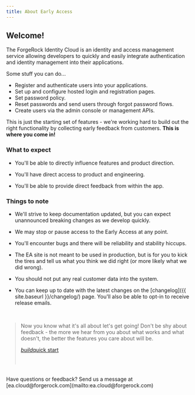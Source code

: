 ```yaml
---
title: About Early Access
---
```



## Welcome! 


The ForgeRock Identity Cloud is an identity and access management service allowing developers to quickly and easily integrate authentication and identity management into their applications. 

Some stuff you can do...
- Register and authenticate users into your applications.
- Set up and configure hosted login and registration pages.
- Set password policy.
- Reset passwords and send users through forgot password flows.
- Create users via the admin console or management APIs.

This is just the starting set of features - we're working hard to build out the right functionality by collecting early feedback from customers. **This is where you come in!**

### What to expect


- You'll be able to directly influence features and product direction.

- You'll have direct access to product and engineering.

- You'll be able to provide direct feedback from within the app.



### Things to note


- We'll strive to keep documentation updated, but you can expect unannounced breaking changes as we develop quickly.

- We may stop or pause access to the Early Access at any point.

- You'll encounter bugs and there will be reliability and stability hiccups.

- The EA site is not meant to be used in production, but is for you to kick the tires and tell us what you think we did right (or more likely what we did wrong).

- You should not put any real customer data into the system. 

- You can keep up to date with the latest changes on the [changelog]({{ site.baseurl }}/changelog/) page. You'll also be able to opt-in to receive release emails.

<br>

> Now you know what it's all about let's get going! Don't be shy about feedback - the more we hear from you about what works and what doesn't, the better the features you care about will be.
> <p class="center"><a href="{{ site.baseurl }}/quickstarts/web-app" class="btn btn-secondary"><i class="material-icons">build</i>quick start</a></p><br>



<br>
Have questions or feedback? Send us a message at [ea.cloud@forgerock.com](mailto:ea.cloud@forgerock.com)

<br>